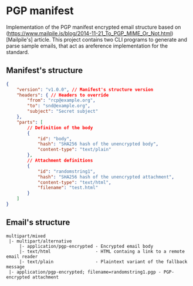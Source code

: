# PGP manifest

Implementation of the PGP manifest encrypted email structure based on
(https://www.mailpile.is/blog/2014-11-21_To_PGP_MIME_Or_Not.html)[Mailpile's]
article. This project contains two CLI programs to generate and parse sample
emails, that act as areference implementation for the standard.

## Manifest's structure

```json
{
    "version": "v1.0.0", // Manifest's structure version
    "headers": { // Headers to override
        "from": "rcp@example.org",
        "to": "snd@example.org",
        "subject": "Secret subject"
    },
    "parts": [
        // Definition of the body
        {
            "id": "body",
            "hash": "SHA256 hash of the unencrypted body",
            "content-type": "text/plain"
        },
        // Attachment definitions
        {
            "id": "randomstring1",
            "hash": "SHA256 hash of the unencrypted attachment",
            "content-type": "text/html",
            "filename": "test.html"
        }
    ]
}
```

## Email's structure

```
multipart/mixed
 |- multipart/alternative
     |- application/pgp-encrypted - Encrypted email body 
     |- text/html                 - HTML containg a link to a remote email reader
     |- text/plain                - Plaintext variant of the fallback message
 |- application/pgp-encrypted; filename=randomstring1.pgp - PGP-encrypted attachment
```